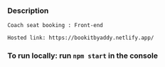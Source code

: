 ### Description

`Coach seat booking : Front-end`

`Hosted link: https://bookitbyaddy.netlify.app/`

### To run locally: run `npm start` in the console
